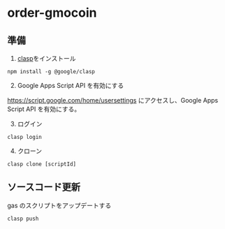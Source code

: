 # order-gmocoin

## 準備

1. [clasp](https://github.com/google/clasp)をインストール
```
npm install -g @google/clasp
```

2. Google Apps Script API を有効にする

https://script.google.com/home/usersettings にアクセスし、Google Apps Script API を有効にする。

3. ログイン
```
clasp login
```

4. クローン
```
clasp clone [scriptId]
```

## ソースコード更新

gas のスクリプトをアップデートする
```
clasp push
```

